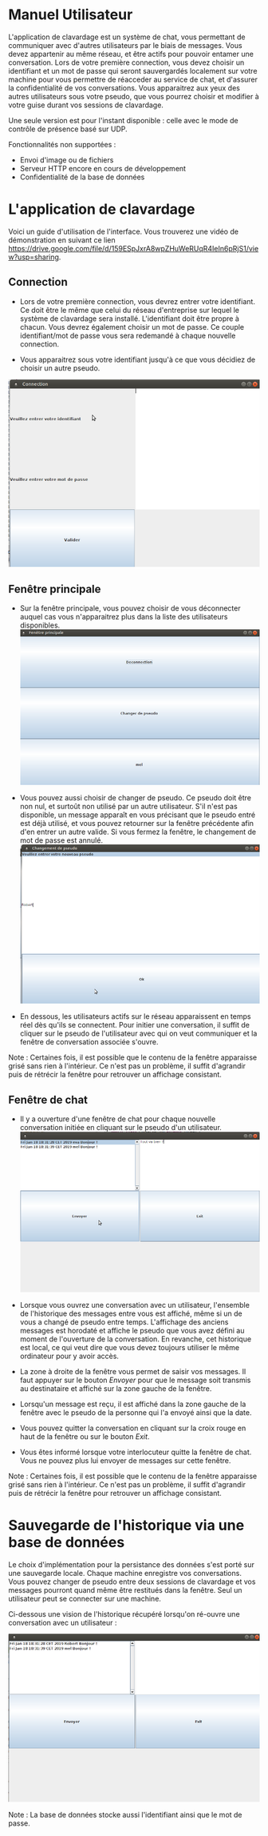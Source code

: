 
# Manuel Utilisateur

L'application de clavardage est un système de chat, vous permettant de communiquer avec d'autres utilisateurs par le biais de messages. Vous devez appartenir au même réseau, et être actifs pour pouvoir entamer une conversation.
Lors de votre première connection, vous devez choisir un identifiant et un mot de passe qui seront sauvergardés localement sur votre machine pour vous permettre de réacceder au service de chat, et d'assurer la confidentialité de vos conversations.
Vous apparaitrez aux yeux des autres utilisateurs sous votre pseudo, que vous pourrez choisir et modifier à votre guise durant vos sessions de clavardage.

Une seule version est pour l'instant disponible : celle avec le mode de contrôle de présence basé sur UDP.

Fonctionnalités non supportées :
* Envoi d'image ou de fichiers
* Serveur HTTP encore en cours de développement 
* Confidentialité de la base de données

# L'application de clavardage

Voici un guide d'utilisation de l'interface.
Vous trouverez une vidéo de démonstration en suivant ce lien https://drive.google.com/file/d/159ESpJxrA8wpZHuWeRUqR4IeIn6pRjS1/view?usp=sharing.

## Connection

* Lors de votre première connection, vous devrez entrer votre identifiant. Ce doit être le même que celui du réseau d'entreprise sur lequel le système de clavardage sera installé. L'identifiant doit être propre à chacun. Vous devrez également choisir un mot de passe. Ce couple identifiant/mot de passe vous sera redemandé à chaque nouvelle connection.

* Vous apparaitrez sous votre identifiant jusqu'à ce que vous décidiez de choisir un autre pseudo. 

![image](Connection.png)

## Fenêtre principale

* Sur la fenêtre principale, vous pouvez choisir de vous déconnecter auquel cas vous n'apparaitrez plus dans la liste des utilisateurs disponibles.
![image](MainWindow.png)

* Vous pouvez aussi choisir de changer de pseudo. Ce pseudo doit être non nul, et surtoût non utilisé par un autre utilisateur. S'il n'est pas disponible, un message apparaît en vous précisant que le pseudo entré est déjà utilisé, et vous pouvez retourner sur la fenêtre précédente afin d'en entrer un autre valide. Si vous fermez la fenêtre, le changement de mot de passe est annulé.
![image](Changementpseudo.png)

* En dessous, les utilisateurs actifs sur le réseau apparaissent en temps réel dès qu'ils se connectent. Pour initier une conversation, il suffit de cliquer sur le pseudo de l'utilisateur avec qui on veut communiquer et la fenêtre de conversation associée s'ouvre.

Note :
Certaines fois, il est possible que le contenu de la fenêtre apparaisse grisé sans rien à l'intérieur. Ce n'est pas un problème, il suffit d'agrandir puis de rétrécir la fenêtre pour retrouver un affichage consistant.

## Fenêtre de chat

* Il y a ouverture d'une fenêtre de chat pour chaque nouvelle conversation initiée en cliquant sur le pseudo d'un utilisateur.
![image](Message.png)

* Lorsque vous ouvrez une conversation avec un utilisateur, l'ensemble de l'historique des messages entre vous est affiché, même si un de vous a changé de pseudo entre temps. L'affichage des anciens messages est horodaté et affiche le pseudo que vous avez défini au moment de l'ouverture de la conversation. En revanche, cet historique est local, ce qui veut dire que vous devez toujours utiliser le même ordinateur pour y avoir accès.

* La zone à droite de la fenêtre vous permet de saisir vos messages. Il faut appuyer sur le bouton *Envoyer* pour que le message soit transmis au destinataire et affiché sur la zone gauche de la fenêtre.

* Lorsqu'un message est reçu, il est affiché dans la zone gauche de la fenêtre avec le pseudo de la personne qui l'a envoyé ainsi que la date.

* Vous pouvez quitter la conversation en cliquant sur la croix rouge en haut de la fenêtre ou sur le bouton *Exit*.

* Vous êtes informé lorsque votre interlocuteur quitte la fenêtre de chat. Vous ne pouvez plus lui envoyer de messages sur cette fenêtre.

Note :
Certaines fois, il est possible que le contenu de la fenêtre apparaisse grisé sans rien à l'intérieur. Ce n'est pas un problème, il suffit d'agrandir puis de rétrécir la fenêtre pour retrouver un affichage consistant.

# Sauvegarde de l'historique via une base de données

Le choix d'implémentation pour la persistance des données s'est porté sur une sauvegarde locale. Chaque machine enregistre vos conversations. Vous pouvez changer de pseudo entre deux sessions de clavardage et vos messages pourront quand même être restitués dans la fenêtre. 
Seul un utilisateur peut se connecter sur une machine.

Ci-dessous une vision de l'historique récupéré lorsqu'on ré-ouvre une conversation avec un utilisateur :

![historique](Historique.png)

Note : 
La base de données stocke aussi l'identifiant ainsi que le mot de passe. 
